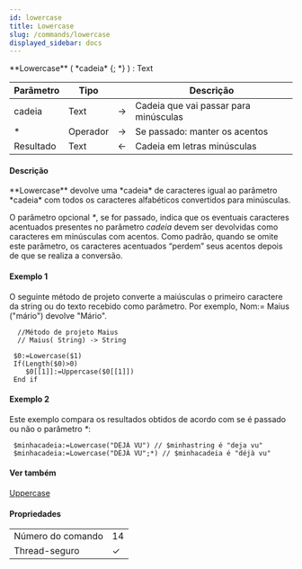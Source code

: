 ```yaml
---
id: lowercase
title: Lowercase
slug: /commands/lowercase
displayed_sidebar: docs
---
```


<!--REF #_command_.Lowercase.Syntax-->**Lowercase** ( *cadeia* {; *} ) : Text<!-- END REF-->
<!--REF #_command_.Lowercase.Params-->
| Parâmetro | Tipo |  | Descrição |
| --- | --- | --- | --- |
| cadeia | Text | &#8594;  | Cadeia que vai passar para minúsculas |
| * | Operador | &#8594;  | Se passado: manter os acentos |
| Resultado | Text | &#8592; | Cadeia em letras minúsculas |

<!-- END REF-->

#### Descrição 

<!--REF #_command_.Lowercase.Summary-->**Lowercase** devolve uma *cadeia* de caracteres igual ao parâmetro *cadeia* com todos os caracteres alfabéticos convertidos para minúsculas.<!-- END REF-->  

O parâmetro opcional *\**, se for passado, indica que os eventuais caracteres acentuados presentes no parâmetro *cadeia* devem ser devolvidas como caracteres em minúsculas com acentos. Como padrão, quando se omite este parâmetro, os caracteres acentuados “perdem” seus acentos depois de que se realiza a conversão.

#### Exemplo 1 

O seguinte método de projeto converte a maiúsculas o primeiro caractere da string ou do texto recebido como parâmetro. Por exemplo, Nom:= Maius ("mário") devolve "Mário". 

```4d
  //Método de projeto Maius
  // Maius( String) -> String 
 
 $0:=Lowercase($1)
 If(Length($0)>0)
    $0[[1]]:=Uppercase($0[[1]])
 End if
```

#### Exemplo 2 

Este exemplo compara os resultados obtidos de acordo com se é passado ou não o parâmetro *\**: 

```4d
 $minhacadeia:=Lowercase("DÉJÀ VU") // $minhastring é "deja vu"
 $minhacadeia:=Lowercase("DÉJÀ VU";*) // $minhacadeia é "déjà vu"
```

#### Ver também 

[Uppercase](uppercase.md)  

#### Propriedades

|  |  |
| --- | --- |
| Número do comando | 14 |
| Thread-seguro | &check; |


